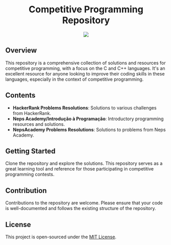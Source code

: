<h1 align="center">Competitive Programming Repository</h1>

<p align="center">
  <img src="https://github.com/Taimisson/Competitive-Programming/assets/100889845/d5bffe97-c031-4183-be44-cf57ad0a5348">
</p>


## Overview
This repository is a comprehensive collection of solutions and resources for competitive programming, with a focus on the C and C++ languages. It's an excellent resource for anyone looking to improve their coding skills in these languages, especially in the context of competitive programming.

## Contents
- **HackerRank Problems Resolutions**: Solutions to various challenges from HackerRank.
- **Neps Academy/Introdução à Programação**: Introductory programming resources and solutions.
- **NepsAcademy Problems Resolutions**: Solutions to problems from Neps Academy.

## Getting Started
Clone the repository and explore the solutions. This repository serves as a great learning tool and reference for those participating in competitive programming contests.

## Contribution
Contributions to the repository are welcome. Please ensure that your code is well-documented and follows the existing structure of the repository.

## License
This project is open-sourced under the [MIT License](https://opensource.org/licenses/MIT).
